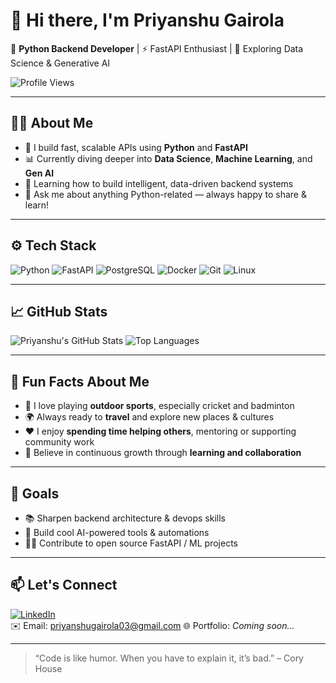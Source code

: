 # 👋 Hi there, I'm Priyanshu Gairola

🔧 **Python Backend Developer** | ⚡ FastAPI Enthusiast | 🧠 Exploring Data Science & Generative AI

![Profile Views](https://komarev.com/ghpvc/?username=priyanshugairola&color=blue)

---

## 🧑‍💻 About Me

- 🐍 I build fast, scalable APIs using **Python** and **FastAPI**
- 📊 Currently diving deeper into **Data Science**, **Machine Learning**, and **Gen AI**
- 🌱 Learning how to build intelligent, data-driven backend systems
- 💬 Ask me about anything Python-related — always happy to share & learn!

---

## ⚙️ Tech Stack

![Python](https://img.shields.io/badge/-Python-3776AB?style=flat-square&logo=python&logoColor=white)
![FastAPI](https://img.shields.io/badge/-FastAPI-009688?style=flat-square&logo=fastapi&logoColor=white)
![PostgreSQL](https://img.shields.io/badge/-PostgreSQL-336791?style=flat-square&logo=postgresql&logoColor=white)
![Docker](https://img.shields.io/badge/-Docker-2496ED?style=flat-square&logo=docker&logoColor=white)
![Git](https://img.shields.io/badge/-Git-F05032?style=flat-square&logo=git&logoColor=white)
![Linux](https://img.shields.io/badge/-Linux-FCC624?style=flat-square&logo=linux&logoColor=black)

---

## 📈 GitHub Stats

![Priyanshu's GitHub Stats](https://github-readme-stats.vercel.app/api?username=priyanshugairola&show_icons=true&theme=radical)
![Top Languages](https://github-readme-stats.vercel.app/api/top-langs/?username=priyanshugairola&layout=compact&theme=radical)

---

## 🌟 Fun Facts About Me

- 🏏 I love playing **outdoor sports**, especially cricket and badminton  
- 🌍 Always ready to **travel** and explore new places & cultures  
- ❤️ I enjoy **spending time helping others**, mentoring or supporting community work  
- 🎯 Believe in continuous growth through **learning and collaboration**

---

## 🚀 Goals

- 📚 Sharpen backend architecture & devops skills
- 🤖 Build cool AI-powered tools & automations
- 👨‍💻 Contribute to open source FastAPI / ML projects

---

## 📫 Let's Connect

[![LinkedIn](https://img.shields.io/badge/-LinkedIn-0077B5?style=flat-square&logo=linkedin&logoColor=white)](https://linkedin.com/in/priyanshu-gairola-profile)  
✉️ Email: priyanshugairola03@gmail.com
🌐 Portfolio: *Coming soon...*

---

> “Code is like humor. When you have to explain it, it’s bad.” – Cory House
